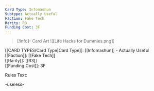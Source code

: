 ```yaml
---
Card Type: Infomashun
Subtype: Actually Useful
Faction: Fake Tech
Rarity: R3
Funding Cost: 3F
---
```

> [!info]- Card Art
> ![[Life Hacks for Dummies.png]]

[[CARD TYPES/Card Type|Card Type]]: [[Infomashun]] - Actually Useful  
[[Faction]]: [[Fake Tech]]  
[[Rarity]]: [[R3]]  
[[Funding Cost]]: 3F  

Rules Text:  

-useless-
